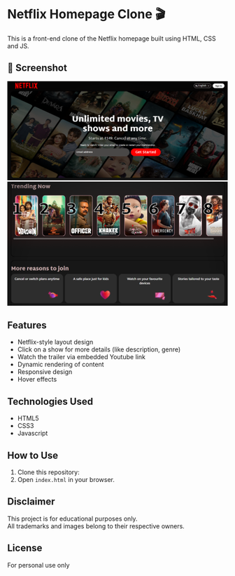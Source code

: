# Netflix Homepage Clone 🎬

This is a front-end clone of the Netflix homepage built using HTML, CSS and JS.

## 📸 Screenshot

![Screenshot](images/s2.png)
![Screenshot](images/s1.png)

## Features
- Netflix-style layout design
- Click on a show for more details (like description, genre)
- Watch the trailer via embedded Youtube link
- Dynamic rendering of content
- Responsive design
- Hover effects

## Technologies Used
- HTML5
- CSS3
- Javascript

##  How to Use
1. Clone this repository:
2. Open `index.html` in your browser.

##  Disclaimer
This project is for educational purposes only.  
All trademarks and images belong to their respective owners.

##  License
For personal use only
